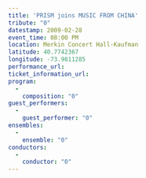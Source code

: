 ```yaml
---
title: 'PRISM joins MUSIC FROM CHINA'
tribute: "0"
datestamp: 2009-02-28
event_time: 08:00 PM
location: Merkin Concert Hall-Kaufman
latitude: 40.7742367
longitude: -73.9811285
performance_url: 
ticket_information_url: 
program: 
  -
    composition: "0"
guest_performers: 
  -
    guest_performer: "0"
ensembles: 
  -
    ensemble: "0"
conductors: 
  -
    conductor: "0"
---
```

